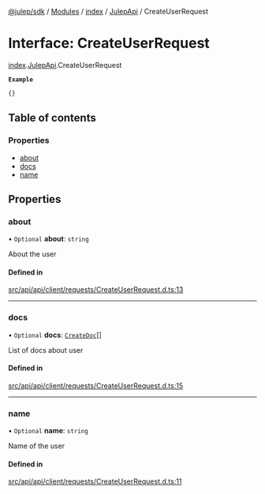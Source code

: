 [@julep/sdk](../README.md) / [Modules](../modules.md) / [index](../modules/index.md) / [JulepApi](../modules/index.JulepApi.md) / CreateUserRequest

# Interface: CreateUserRequest

[index](../modules/index.md).[JulepApi](../modules/index.JulepApi.md).CreateUserRequest

**`Example`**

```ts
{}
```

## Table of contents

### Properties

- [about](index.JulepApi.CreateUserRequest.md#about)
- [docs](index.JulepApi.CreateUserRequest.md#docs)
- [name](index.JulepApi.CreateUserRequest.md#name)

## Properties

### about

• `Optional` **about**: `string`

About the user

#### Defined in

[src/api/api/client/requests/CreateUserRequest.d.ts:13](https://github.com/julep-ai/samantha-dev/blob/1a65618/sdks/js/src/api/api/client/requests/CreateUserRequest.d.ts#L13)

___

### docs

• `Optional` **docs**: [`CreateDoc`](index.JulepApi.CreateDoc.md)[]

List of docs about user

#### Defined in

[src/api/api/client/requests/CreateUserRequest.d.ts:15](https://github.com/julep-ai/samantha-dev/blob/1a65618/sdks/js/src/api/api/client/requests/CreateUserRequest.d.ts#L15)

___

### name

• `Optional` **name**: `string`

Name of the user

#### Defined in

[src/api/api/client/requests/CreateUserRequest.d.ts:11](https://github.com/julep-ai/samantha-dev/blob/1a65618/sdks/js/src/api/api/client/requests/CreateUserRequest.d.ts#L11)
